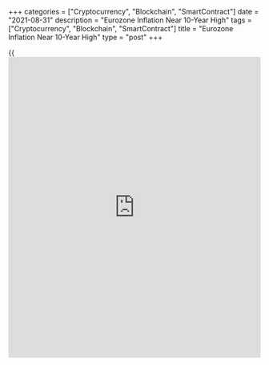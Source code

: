 +++
categories = ["Cryptocurrency", "Blockchain", "SmartContract"]
date = "2021-08-31"
description = "Eurozone Inflation Near 10-Year High"
tags = ["Cryptocurrency", "Blockchain", "SmartContract"]
title = "Eurozone Inflation Near 10-Year High"
type = "post"
+++

{{<iframe id="large-banner" src="https://www.bounty.group/#slide=28.0" width="100%" height="600" scrolling="no" style="border: 0px solid rgb(216, 221, 230); border-radius: 3px;">}}

Eurozone inflation accelerated more-than-expected to a near 10-year high
in August, flash data from Eurostat showed on Tuesday.

Inflation rose to 3 percent in August from 2.2 percent in July. This was
the highest since November 2011 and also exceeded the European Central
Bank's 2 percent target and economists' forecast of 2.7 percent.

Core inflation that excludes energy, food, alcohol and tobacco, advanced
to 1.6 percent from 0.7 percent in July. The rate was forecast to rise
to 1.5 percent.

The increase in inflation was primarily due to temporary forces that
should fade next year, leaving headline and core inflation well below 2
percent by the end of 2022, Jack Allen-Reynolds, an economist at Capital
Economics, said.

The economist said the headline rate will drop to about 2 percent in
January then trend down throughout the year to end 2022 at around 1
percent.

Despite the jump in core inflation and the further rise in headline
inflation, this is not set to sway the ECB towards a more hawkish stance
ahead of the September meeting next week, Bert Colijn, an ING economist
said.

The macro projections presented at next week's meeting will likely not
have seen too much extra upward pressure yet, the economist added.

On a monthly basis, the harmonized index of consumer prices gained 0.4
percent in August, Eurostat data showed. Final data is due on September
17.

Among components of the harmonized index of consumer prices, energy
showed the highest annual rate of 15.4 percent, followed by non-energy
industrial goods with 2.7 percent increase.

Food, alcohol and tobacco prices gained 2.0 percent and services cost
advanced 1.1 percent.

For comments and feedback [contact](https://www.playgroundfx.com/contact/): editorial@rtt[news](https://www.letsplayfx.com/blog/forex-news-website/).com

[Economic News][1]

 **What parts of the world are seeing the best (and worst) economic
performances lately? Click[here][2] to check out our [Econ Scorecard][2]
and find out! See up-to-the-moment [ranking](https://www.playgroundfx.com/blog/crypto-exchange-ranking/)s for the best and worst
performers in [GDP][3], [unemployment rate][4], [inflation][5] and much
more.**

   1. www.rtt[news](https://www.letsplayfx.com/blog/forex-news-website/).com/Content/EconomicNews.aspx
   2. www.rtt[news](https://www.letsplayfx.com/blog/forex-news-website/).com/economic-scorecard/world-rank/industrial-production/highest-performance.aspx
   3. www.rtt[news](https://www.letsplayfx.com/blog/forex-news-website/).com/economic-scorecard/world-rank/GDP/highest-performance.aspx
   4. www.rtt[news](https://www.letsplayfx.com/blog/forex-news-website/).com/economic-scorecard/world-rank/unemployment-rate/lowest-performance.aspx
   5. www.rtt[news](https://www.letsplayfx.com/blog/forex-news-website/).com/economic-scorecard/world-rank/CPI/highest-performance.aspx